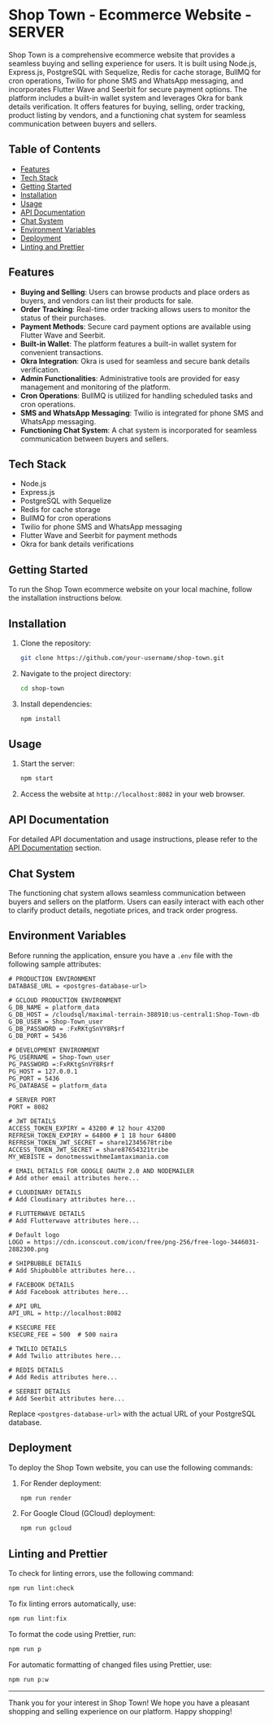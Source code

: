 # Shop Town - Ecommerce Website - SERVER

Shop Town is a comprehensive ecommerce website that provides a seamless buying and selling experience for users. It is built using Node.js, Express.js, PostgreSQL with Sequelize, Redis for cache storage, BullMQ for cron operations, Twilio for phone SMS and WhatsApp messaging, and incorporates Flutter Wave and Seerbit for secure payment options. The platform includes a built-in wallet system and leverages Okra for bank details verification. It offers features for buying, selling, order tracking, product listing by vendors, and a functioning chat system for seamless communication between buyers and sellers.

## Table of Contents
- [Features](#features)
- [Tech Stack](#tech-stack)
- [Getting Started](#getting-started)
- [Installation](#installation)
- [Usage](#usage)
- [API Documentation](#api-documentation)
- [Chat System](#chat-system)
- [Environment Variables](#environment-variables)
- [Deployment](#deployment)
- [Linting and Prettier](#linting-and-prettier)

## Features
- **Buying and Selling**: Users can browse products and place orders as buyers, and vendors can list their products for sale.
- **Order Tracking**: Real-time order tracking allows users to monitor the status of their purchases.
- **Payment Methods**: Secure card payment options are available using Flutter Wave and Seerbit.
- **Built-in Wallet**: The platform features a built-in wallet system for convenient transactions.
- **Okra Integration**: Okra is used for seamless and secure bank details verification.
- **Admin Functionalities**: Administrative tools are provided for easy management and monitoring of the platform.
- **Cron Operations**: BullMQ is utilized for handling scheduled tasks and cron operations.
- **SMS and WhatsApp Messaging**: Twilio is integrated for phone SMS and WhatsApp messaging.
- **Functioning Chat System**: A chat system is incorporated for seamless communication between buyers and sellers.

## Tech Stack
- Node.js
- Express.js
- PostgreSQL with Sequelize
- Redis for cache storage
- BullMQ for cron operations
- Twilio for phone SMS and WhatsApp messaging
- Flutter Wave and Seerbit for payment methods
- Okra for bank details verifications

## Getting Started
To run the Shop Town ecommerce website on your local machine, follow the installation instructions below.

## Installation
1. Clone the repository:
   ```bash
   git clone https://github.com/your-username/shop-town.git
   ```
2. Navigate to the project directory:
   ```bash
   cd shop-town
   ```
3. Install dependencies:
   ```bash
   npm install
   ```

## Usage
1. Start the server:
   ```bash
   npm start
   ```
2. Access the website at `http://localhost:8082` in your web browser.

## API Documentation
For detailed API documentation and usage instructions, please refer to the [API Documentation](link-to-api-documentation) section.

## Chat System
The functioning chat system allows seamless communication between buyers and sellers on the platform. Users can easily interact with each other to clarify product details, negotiate prices, and track order progress.

## Environment Variables
Before running the application, ensure you have a `.env` file with the following sample attributes:

```plaintext
# PRODUCTION ENVIRONMENT
DATABASE_URL = <postgres-database-url>

# GCLOUD PRODUCTION ENVIRONMENT
G_DB_NAME = platform_data
G_DB_HOST = /cloudsql/maximal-terrain-388910:us-central1:Shop-Town-db
G_DB_USER = Shop-Town_user
G_DB_PASSWORD = :FxRKtgSnVY8R$rf
G_DB_PORT = 5436

# DEVELOPMENT ENVIRONMENT
PG_USERNAME = Shop-Town_user
PG_PASSWORD =:FxRKtgSnVY8R$rf
PG_HOST = 127.0.0.1
PG_PORT = 5436
PG_DATABASE = platform_data

# SERVER PORT
PORT = 8082

# JWT DETAILS
ACCESS_TOKEN_EXPIRY = 43200 # 12 hour 43200
REFRESH_TOKEN_EXPIRY = 64800 # 1 18 hour 64800
REFRESH_TOKEN_JWT_SECRET = share12345678tribe
ACCESS_TOKEN_JWT_SECRET = share87654321tribe
MY_WEBISTE = donotmesswithmeIamtaximania.com

# EMAIL DETAILS FOR GOOGLE OAUTH 2.0 AND NODEMAILER
# Add other email attributes here...

# CLOUDINARY DETAILS
# Add Cloudinary attributes here...

# FLUTTERWAVE DETAILS
# Add Flutterwave attributes here...

# Default logo
LOGO = https://cdn.iconscout.com/icon/free/png-256/free-logo-3446031-2882300.png

# SHIPBUBBLE DETAILS
# Add Shipbubble attributes here...

# FACEBOOK DETAILS
# Add Facebook attributes here...

# API URL
API_URL = http://localhost:8082

# KSECURE FEE
KSECURE_FEE = 500  # 500 naira

# TWILIO DETAILS
# Add Twilio attributes here...

# REDIS DETAILS
# Add Redis attributes here...

# SEERBIT DETAILS
# Add Seerbit attributes here...
```

Replace `<postgres-database-url>` with the actual URL of your PostgreSQL database.

## Deployment
To deploy the Shop Town website, you can use the following commands:

1. For Render deployment:
   ```bash
   npm run render
   ```
2. For Google Cloud (GCloud) deployment:
   ```bash
   npm run gcloud
   ```

## Linting and Prettier
To check for linting errors, use the following command:
```bash
npm run lint:check
```

To fix linting errors automatically, use:
```bash
npm run lint:fix
```

To format the code using Prettier, run:
```bash
npm run p
```

For automatic formatting of changed files using Prettier, use:
```bash
npm run p:w
```

---

Thank you for your interest in Shop Town! We hope you have a pleasant shopping and selling experience on our platform. Happy shopping!